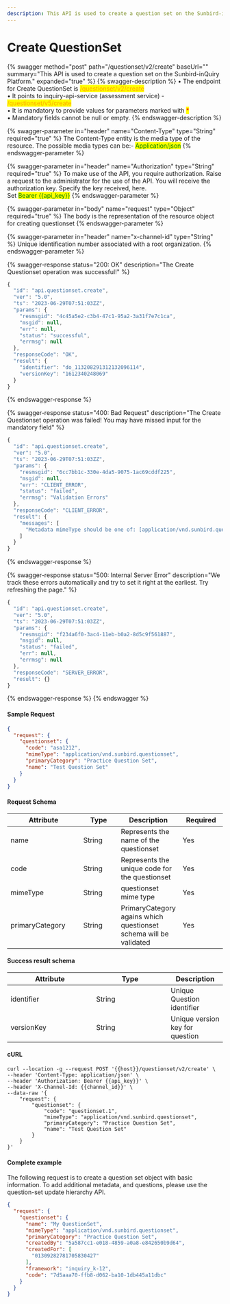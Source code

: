 ```yaml
---
description: This API is used to create a question set on the Sunbird-inQuiry Platform.
---
```


# Create QuestionSet

{% swagger method="post" path="/questionset/v2/create" baseUrl="" summary="This API is used to create a question set on the Sunbird-inQuiry Platform." expanded="true" %}
{% swagger-description %}
• The endpoint for Create QuestionSet is <mark style="color:orange;">/questionset/v2/create</mark>\
• It points to inquiry-api-service (assessment service) - <mark style="color:orange;">/questionset/v5/create</mark>\
• It is mandatory to provide values for parameters marked with <mark style="color:red;">\*</mark>\
• Mandatory fields cannot be null or empty.
{% endswagger-description %}

{% swagger-parameter in="header" name="Content-Type" type="String" required="true" %}
The Content-Type entity is the media type of the resource. The possible media types can be:- <mark style="color:green;">Application/json</mark>
{% endswagger-parameter %}

{% swagger-parameter in="header" name="Authorization" type="String" required="true" %}
To make use of the API, you require authorization. Raise a request to the administrator for the use of the API. You will receive the authorization key. Specify the key received, here.\
Set <mark style="color:green;">Bearer \{{api\_key\}}</mark>
{% endswagger-parameter %}

{% swagger-parameter in="body" name="request" type="Object" required="true" %}
The body is the representation of the resource object for creating questionset&#x20;
{% endswagger-parameter %}

{% swagger-parameter in="header" name="x-channel-id" type="String" %}
Unique identification number associated with a root organization.
{% endswagger-parameter %}

{% swagger-response status="200: OK" description="The Create Questionset operation was successful!" %}
```javascript
{
  "id": "api.questionset.create",
  "ver": "5.0",
  "ts": "2023-06-29T07:51:03ZZ",
  "params": {
    "resmsgid": "4c45a5e2-c3b4-47c1-95a2-3a31f7e7c1ca",
    "msgid": null,
    "err": null,
    "status": "successful",
    "errmsg": null
  },
  "responseCode": "OK",
  "result": {
    "identifier": "do_113208291312132096114",
    "versionKey": "1612340248069"
  }
}
```
{% endswagger-response %}

{% swagger-response status="400: Bad Request" description="The Create Questionset operation was failed! You may have missed input for the mandatory field" %}
```javascript
{
  "id": "api.questionset.create",
  "ver": "5.0",
  "ts": "2023-06-29T07:51:03ZZ",
  "params": {
    "resmsgid": "6cc7bb1c-330e-4da5-9075-1ac69cddf225",
    "msgid": null,
    "err": "CLIENT_ERROR",
    "status": "failed",
    "errmsg": "Validation Errors"
  },
  "responseCode": "CLIENT_ERROR",
  "result": {
    "messages": [
      "Metadata mimeType should be one of: [application/vnd.sunbird.questionset]"
    ]
  }
}
```
{% endswagger-response %}

{% swagger-response status="500: Internal Server Error" description="We track these errors automatically and try to set it right at the earliest. Try refreshing the page." %}
```javascript
{
  "id": "api.questionset.create",
  "ver": "5.0",
  "ts": "2023-06-29T07:51:03ZZ",
  "params": {
    "resmsgid": "f234a6f0-3ac4-11eb-b0a2-8d5c9f561887",
    "msgid": null,
    "status": "failed",
    "err": null,
    "errmsg": null
  },
  "responseCode": "SERVER_ERROR",
  "result": {}
}
```
{% endswagger-response %}
{% endswagger %}

#### Sample Request

```json
{
  "request": {
    "questionset": {
      "code": "asa1212",
      "mimeType": "application/vnd.sunbird.questionset",
      "primaryCategory": "Practice Question Set",
      "name": "Test Question Set"
    }
  }
}
```

#### Request Schema

<table><thead><tr><th width="180">Attribute</th><th width="99">Type</th><th>Description</th><th width="102">Required</th></tr></thead><tbody><tr><td>name</td><td>String</td><td>Represents the name of the questionset</td><td>Yes</td></tr><tr><td>code</td><td>String</td><td>Represents the unique code for the questionset</td><td>Yes</td></tr><tr><td>mimeType</td><td>String</td><td>questionset mime type</td><td>Yes</td></tr><tr><td>primaryCategory</td><td>String</td><td>PrimaryCategory agains which questionset schema will be validated</td><td>Yes</td></tr></tbody></table>

#### Success result schema

<table><thead><tr><th width="184">Attribute</th><th width="158.33333333333331">Type</th><th>Description</th></tr></thead><tbody><tr><td>identifier</td><td>String</td><td>Unique Question identifier</td></tr><tr><td>versionKey</td><td>String</td><td>Unique version key for question</td></tr></tbody></table>

#### cURL

```shell
curl --location -g --request POST '{{host}}/questionset/v2/create' \
--header 'Content-Type: application/json' \
--header 'Authorization: Bearer {{api_key}}' \
--header 'X-Channel-Id: {{channel_id}}' \
--data-raw '{
    "request": {
        "questionset": {
            "code": "questionset.1",
            "mimeType": "application/vnd.sunbird.questionset",
            "primaryCategory": "Practice Question Set",
            "name": "Test Question Set"
        }
    }
}'
```

#### Complete example

The following request is to create a question set object with basic information. To add additional metadata, and questions, please use the question-set update hierarchy API.

```json
{
  "request": {
    "questionset": {
      "name": "My QuestionSet",
      "mimeType": "application/vnd.sunbird.questionset",
      "primaryCategory": "Practice Question Set",
      "createdBy": "5a587cc1-e018-4859-a0a8-e842650b9d64",
      "createdFor": [
        "01309282781705830427"
      ],
      "framework": "inquiry_k-12",
      "code": "7d5aaa70-ffb8-d062-ba10-1db445a11dbc"
    }
  }
}
```
